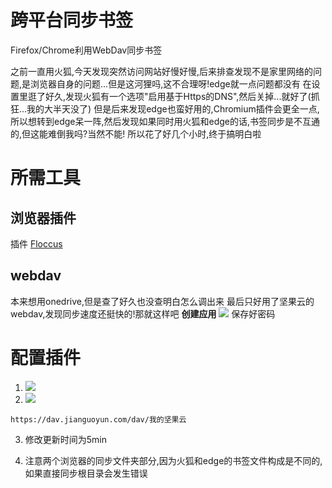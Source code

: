 # 跨平台同步书签



Firefox/Chrome利用WebDav同步书签
<!--more-->

之前一直用火狐,今天发现突然访问网站好慢好慢,后来排查发现不是家里网络的问题,是浏览器自身的问题...但是这河狸吗,这不合理呀!edge就一点问题都没有
在设置里逛了好久,发现火狐有一个选项"启用基于Https的DNS",然后关掉...就好了(抓狂...我的大半天没了)
但是后来发现edge也蛮好用的,Chromium插件会更全一点,所以想转到edge呆一阵,然后发现如果同时用火狐和edge的话,书签同步是不互通的,但这能难倒我吗?当然不能!
所以花了好几个小时,终于搞明白啦

# 所需工具
## 浏览器插件
插件 [Floccus](https://floccus.org/)

## webdav
本来想用onedrive,但是查了好久也没查明白怎么调出来
最后只好用了坚果云的webdav,发现同步速度还挺快的!那就这样吧
**创建应用**
<img loading="lazy" src="https://tronwei-1254020584.cos.ap-beijing.myqcloud.com/win-9/0_.png">
保存好密码

# 配置插件
1. <img loading="lazy" src="https://tronwei-1254020584.cos.ap-beijing.myqcloud.com/win-9/1_.png">

2. <img loading="lazy" src="https://tronwei-1254020584.cos.ap-beijing.myqcloud.com/win-9/2_.png">
```shell
https://dav.jianguoyun.com/dav/我的坚果云
```

3. 修改更新时间为5min

4. 注意两个浏览器的同步文件夹部分,因为火狐和edge的书签文件构成是不同的,如果直接同步根目录会发生错误
